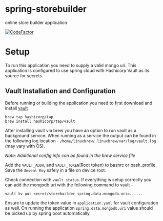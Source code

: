 # spring-storebuilder
online store builder application

[![CodeFactor](https://www.codefactor.io/repository/github/shalomsam/spring-storebuilder/badge)](https://www.codefactor.io/repository/github/shalomsam/spring-storebuilder)


# Setup
To run this application you need to supply a valid mongo uri. This application is configured to use spring cloud with Hashicorp Vault as its source for secrets.


## Vault Installation and Configuration
Before running or building the application you need to first download and install [vault](https://developer.hashicorp.com/vault/install)

```
brew tap hashicorp/tap
brew install hashicorp/tap/vault
```

After installing vault via brew you have an option to run vault as a background service. When running as a service the output can be found in the following log location - `/home/linuxbrew/.linuxbrew/var/log/vault.log` (may vary with OS).

*Note: Additional config info can be found in the brew service file*

Add the `VAULT_ADDR`, and `VAULT_TOKEN`(Root token) to bashrc or bash_profile. Save the `Unseal Key` safely in a file on device root.

Check connection with `vault status`. If everything is setup correctly you can add the mongodb uri with the following command to vault -

```
vault kv put secret/storebuilder spring.data.mongodb.uri=......
```

Ensure to update the token value in `application.yaml` for vault configuration as well. On running the application `spring.data.mongodb.uri` value should be picked up by spring boot automatically.